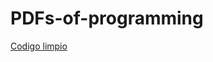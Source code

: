 # PDFs-of-programming

[Codigo limpio](https://www.mediafire.com/file/b5vxevnmu2n1fek/Codigo_limpio.pdf/file)
